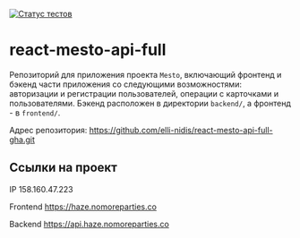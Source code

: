 [![Статус тестов](../../actions/workflows/tests.yml/badge.svg)](../../actions/workflows/tests.yml)

# react-mesto-api-full
Репозиторий для приложения проекта `Mesto`, включающий фронтенд и бэкенд части приложения со следующими возможностями: авторизации и регистрации пользователей, операции с карточками и пользователями. Бэкенд расположен в директории `backend/`, а фронтенд - в `frontend/`. 


Адрес репозитория: https://github.com/elli-nidis/react-mesto-api-full-gha.git

## Ссылки на проект

IP 158.160.47.223

Frontend https://haze.nomoreparties.co

Backend https://api.haze.nomoreparties.co
